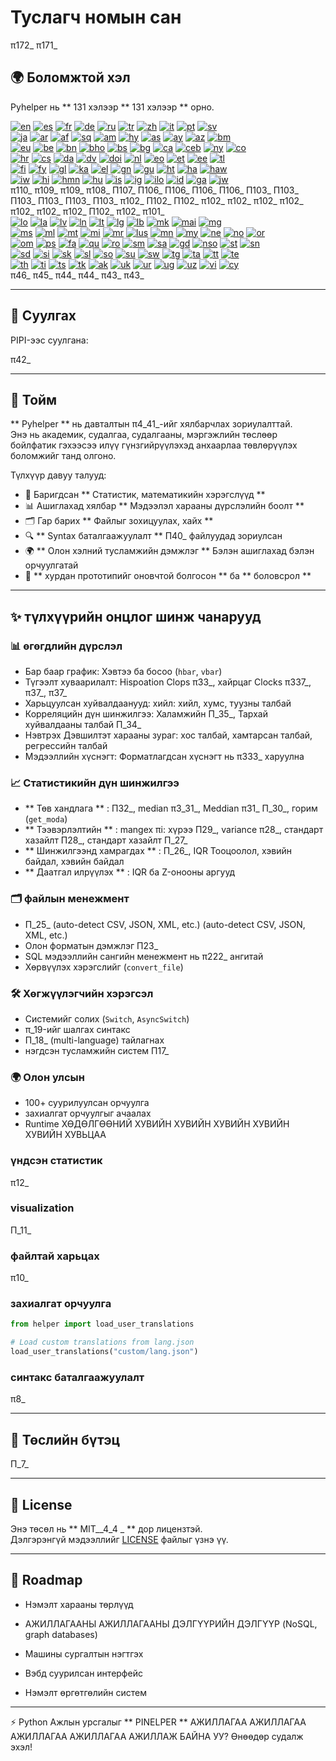 # Туслагч номын сан

π172_ π171_

## 🌍 Боломжтой хэл

Pyhelper нь ** 131 хэлээр ** 131 хэлээр ** орно.

[![en](https://img.shields.io/badge/lang-en-red.svg)](readme/README.md)  [![es](https://img.shields.io/badge/lang-es-yellow.svg)](readme/README.es.md)  [![fr](https://img.shields.io/badge/lang-fr-blue.svg)](readme/README.fr.md)  [![de](https://img.shields.io/badge/lang-de-green.svg)](readme/README.de.md)  [![ru](https://img.shields.io/badge/lang-ru-purple.svg)](readme/README.ru.md)  [![tr](https://img.shields.io/badge/lang-tr-orange.svg)](readme/README.tr.md)  [![zh](https://img.shields.io/badge/lang-zh-black.svg)](readme/README.zh.md)  [![it](https://img.shields.io/badge/lang-it-lightgrey.svg)](readme/README.it.md)  [![pt](https://img.shields.io/badge/lang-pt-brightgreen.svg)](readme/README.pt.md)  [![sv](https://img.shields.io/badge/lang-sv-blue.svg)](readme/README.sv.md)  
[![ja](https://img.shields.io/badge/lang-ja-red.svg)](readme/README.ja.md)  [![ar](https://img.shields.io/badge/lang-ar-brown.svg)](readme/README.ar.md)  [![af](https://img.shields.io/badge/lang-af-orange.svg)](readme/README.af.md)  [![sq](https://img.shields.io/badge/lang-sq-blue.svg)](readme/README.sq.md)  [![am](https://img.shields.io/badge/lang-am-green.svg)](readme/README.am.md)  [![hy](https://img.shields.io/badge/lang-hy-red.svg)](readme/README.hy.md)  [![as](https://img.shields.io/badge/lang-as-purple.svg)](readme/README.as.md)  [![ay](https://img.shields.io/badge/lang-ay-brown.svg)](readme/README.ay.md)  [![az](https://img.shields.io/badge/lang-az-lightblue.svg)](readme/README.az.md)  [![bm](https://img.shields.io/badge/lang-bm-darkgreen.svg)](readme/README.bm.md)  
[![eu](https://img.shields.io/badge/lang-eu-pink.svg)](readme/README.eu.md)  [![be](https://img.shields.io/badge/lang-be-darkblue.svg)](readme/README.be.md)  [![bn](https://img.shields.io/badge/lang-bn-teal.svg)](readme/README.bn.md)  [![bho](https://img.shields.io/badge/lang-bho-orange.svg)](readme/README.bho.md)  [![bs](https://img.shields.io/badge/lang-bs-purple.svg)](readme/README.bm.md)  [![bg](https://img.shields.io/badge/lang-bg-green.svg)](readme/README.bg.md)  [![ca](https://img.shields.io/badge/lang-ca-yellow.svg)](readme/README.ca.md)  [![ceb](https://img.shields.io/badge/lang-ceb-blue.svg)](readme/README.ceb.md)  [![ny](https://img.shields.io/badge/lang-ny-red.svg)](readme/README.ny.md)  [![co](https://img.shields.io/badge/lang-co-green.svg)](readme/README.co.md)  
[![hr](https://img.shields.io/badge/lang-hr-blue.svg)](readme/README.hr.md)  [![cs](https://img.shields.io/badge/lang-cs-red.svg)](readme/README.cs.md)  [![da](https://img.shields.io/badge/lang-da-purple.svg)](readme/README.da.md)  [![dv](https://img.shields.io/badge/lang-dv-orange.svg)](readme/README.dv.md)  [![doi](https://img.shields.io/badge/lang-doi-brown.svg)](readme/README.doi.md)  [![nl](https://img.shields.io/badge/lang-nl-orange.svg)](readme/README.nl.md)  [![eo](https://img.shields.io/badge/lang-eo-green.svg)](readme/README.eo.md)  [![et](https://img.shields.io/badge/lang-et-blue.svg)](readme/README.et.md)  [![ee](https://img.shields.io/badge/lang-ee-red.svg)](readme/README.ee.md)  [![tl](https://img.shields.io/badge/lang-tl-purple.svg)](readme/README.tl.md)  
[![fi](https://img.shields.io/badge/lang-fi-blue.svg)](readme/README.fi.md)  [![fy](https://img.shields.io/badge/lang-fy-orange.svg)](readme/README.fy.md)  [![gl](https://img.shields.io/badge/lang-gl-green.svg)](readme/README.gl.md)  [![ka](https://img.shields.io/badge/lang-ka-red.svg)](readme/README.ka.md)  [![el](https://img.shields.io/badge/lang-el-blue.svg)](readme/README.el.md)  [![gn](https://img.shields.io/badge/lang-gn-purple.svg)](readme/README.gn.md)  [![gu](https://img.shields.io/badge/lang-gu-orange.svg)](readme/README.gu.md)  [![ht](https://img.shields.io/badge/lang-ht-green.svg)](readme/README.ht.md)  [![ha](https://img.shields.io/badge/lang-ha-blue.svg)](readme/README.ha.md)  [![haw](https://img.shields.io/badge/lang-haw-red.svg)](readme/README.haw.md)  
[![iw](https://img.shields.io/badge/lang-iw-purple.svg)](readme/README.iw.md)  [![hi](https://img.shields.io/badge/lang-hi-orange.svg)](readme/README.hi.md)  [![hmn](https://img.shields.io/badge/lang-hmn-green.svg)](readme/README.hmn.md)  [![hu](https://img.shields.io/badge/lang-hu-blue.svg)](readme/README.hu.md)  [![is](https://img.shields.io/badge/lang-is-red.svg)](readme/README.is.md)  [![ig](https://img.shields.io/badge/lang-ig-purple.svg)](readme/README.ig.md)  [![ilo](https://img.shields.io/badge/lang-ilo-orange.svg)](readme/README.ilo.md)  [![id](https://img.shields.io/badge/lang-id-green.svg)](readme/README.id.md)  [![ga](https://img.shields.io/badge/lang-ga-blue.svg)](readme/README.ga.md)  [![jw](https://img.shields.io/badge/lang-jw-red.svg)](readme/README.jw.md)  
π110_ π109_ π109_ π108_ Π107_ Π106_ Π106_ Π106_ Π106_ Π103_ Π103_ Π103_ Π103_ Π103_ Π103_ π102_ Π102_ Π102_ π102_ π102_ π102_ π102_ π102_ π102_ π102_ Π102_ π102_ π101_  
[![lo](https://img.shields.io/badge/lang-lo-purple.svg)](readme/README.lo.md)  [![la](https://img.shields.io/badge/lang-la-orange.svg)](readme/README.la.md)  [![lv](https://img.shields.io/badge/lang-lv-green.svg)](readme/README.lv.md)  [![ln](https://img.shields.io/badge/lang-ln-blue.svg)](readme/README.ln.md)  [![lt](https://img.shields.io/badge/lang-lt-red.svg)](readme/README.lt.md)  [![lg](https://img.shields.io/badge/lang-lg-purple.svg)](readme/README.lg.md)  [![lb](https://img.shields.io/badge/lang-lb-orange.svg)](readme/README.lb.md)  [![mk](https://img.shields.io/badge/lang-mk-green.svg)](readme/README.mk.md)  [![mai](https://img.shields.io/badge/lang-mai-blue.svg)](readme/README.mai.md)  [![mg](https://img.shields.io/badge/lang-mg-red.svg)](readme/README.mg.md)  
[![ms](https://img.shields.io/badge/lang-ms-purple.svg)](readme/README.ms.md)  [![ml](https://img.shields.io/badge/lang-ml-orange.svg)](readme/README.ml.md)  [![mt](https://img.shields.io/badge/lang-mt-green.svg)](readme/README.mt.md)  [![mi](https://img.shields.io/badge/lang-mi-blue.svg)](readme/README.mi.md)  [![mr](https://img.shields.io/badge/lang-mr-red.svg)](readme/README.mr.md)  [![lus](https://img.shields.io/badge/lang-lus-purple.svg)](readme/README.lus.md)  [![mn](https://img.shields.io/badge/lang-mn-orange.svg)](readme/README.mn.md)  [![my](https://img.shields.io/badge/lang-my-green.svg)](readme/README.my.md)  [![ne](https://img.shields.io/badge/lang-ne-blue.svg)](readme/README.ne.md)  [![no](https://img.shields.io/badge/lang-no-red.svg)](readme/README.no.md)  [![or](https://img.shields.io/badge/lang-or-purple.svg)](readme/README.or.md)  
[![om](https://img.shields.io/badge/lang-om-orange.svg)](readme/README.om.md)  [![ps](https://img.shields.io/badge/lang-ps-green.svg)](readme/README.ps.md)  [![fa](https://img.shields.io/badge/lang-fa-blue.svg)](readme/README.fa.md)  [![qu](https://img.shields.io/badge/lang-qu-red.svg)](readme/README.qu.md)  [![ro](https://img.shields.io/badge/lang-ro-purple.svg)](readme/README.ro.md)  [![sm](https://img.shields.io/badge/lang-sm-orange.svg)](readme/README.sm.md)  [![sa](https://img.shields.io/badge/lang-sa-green.svg)](readme/README.sa.md)  [![gd](https://img.shields.io/badge/lang-gd-blue.svg)](readme/README.gd.md)  [![nso](https://img.shields.io/badge/lang-nso-red.svg)](readme/README.nso.md)  [![st](https://img.shields.io/badge/lang-st-purple.svg)](readme/README.st.md)  [![sn](https://img.shields.io/badge/lang-sn-orange.svg)](readme/README.sn.md)  
[![sd](https://img.shields.io/badge/lang-sd-green.svg)](readme/README.sd.md)  [![si](https://img.shields.io/badge/lang-si-blue.svg)](readme/README.si.md)  [![sk](https://img.shields.io/badge/lang-sk-red.svg)](readme/README.sk.md)  [![sl](https://img.shields.io/badge/lang-sl-purple.svg)](readme/README.sl.md)  [![so](https://img.shields.io/badge/lang-so-orange.svg)](readme/README.so.md)  [![su](https://img.shields.io/badge/lang-su-green.svg)](readme/README.su.md)  [![sw](https://img.shields.io/badge/lang-sw-blue.svg)](readme/README.sw.md)  [![tg](https://img.shields.io/badge/lang-tg-red.svg)](readme/README.tg.md)  [![ta](https://img.shields.io/badge/lang-ta-purple.svg)](readme/README.ta.md)  [![tt](https://img.shields.io/badge/lang-tt-orange.svg)](readme/README.tt.md)  [![te](https://img.shields.io/badge/lang-te-green.svg)](readme/README.te.md)  
[![th](https://img.shields.io/badge/lang-th-blue.svg)](readme/README.th.md)  [![ti](https://img.shields.io/badge/lang-ti-red.svg)](readme/README.ti.md)  [![ts](https://img.shields.io/badge/lang-ts-purple.svg)](readme/README.ts.md)  [![tk](https://img.shields.io/badge/lang-tk-orange.svg)](readme/README.tk.md)  [![ak](https://img.shields.io/badge/lang-ak-green.svg)](readme/README.ak.md)  [![uk](https://img.shields.io/badge/lang-uk-blue.svg)](readme/README.uk.md)  [![ur](https://img.shields.io/badge/lang-ur-red.svg)](readme/README.ur.md)  [![ug](https://img.shields.io/badge/lang-ug-purple.svg)](readme/README.ug.md)  [![uz](https://img.shields.io/badge/lang-uz-orange.svg)](readme/README.uz.md)  [![vi](https://img.shields.io/badge/lang-vi-green.svg)](readme/README.vi.md)  [![cy](https://img.shields.io/badge/lang-cy-blue.svg)](readme/README.cy.md)  
π46_ π45_ π44_ π44_ π43_ π43_

---


## 🚀 Суулгах

PIPI-ээс суулгана:

π42_

---

## 📖 Тойм

** Pyhelper ** нь давталтын π4_41_-ийг хялбарчлах зориулалттай.  
Энэ нь академик, судалгаа, судалгааны, мэргэжлийн төслөөр бойлфатик гэхээсээ илүү гүнзгийрүүлэхэд анхаарлаа төвлөрүүлэх боломжийг танд олгоно.

Түлхүүр давуу талууд:
- 🧮 Баригдсан ** Статистик, математикийн хэрэгслүүд ** 
- 📊 Ашиглахад хялбар ** Мэдээлэл харааны дүрслэлийн боолт ** 
- 🗂 Гар барих ** Файлыг зохицуулах, хайх ** 
- 🔍 ** Syntax баталгаажуулалт ** Π40_ файлуудад зориулсан
- 🌍 ** Олон хэлний тусламжийн дэмжлэг ** Бэлэн ашиглахад бэлэн орчуулгатай
- 🚀 ** хурдан прототипийг оновчтой болгосон ** ба ** боловсрол ** 

---

## ✨ түлхүүрийн онцлог шинж чанарууд

### 📊 өгөгдлийн дүрслэл
- Бар баар график: Хэвтээ ба босоо (`hbar`, `vbar`)  
- Түгээлт хуваарилалт: Hispoation Clops π33_, хайрцаг Clocks π337_, π37_, π37_  
- Харьцуулсан хуйвалдаанууд: хийл: хийл, хумс, туузны талбай  
- Корреляцийн дүн шинжилгээ: Халамжийн Π_35_, Тархай хуйвалдааны талбай Π_34_  
- Нэвтрэх Дэвшилтэт харааны зураг: хос талбай, хамтарсан талбай, регрессийн талбай  
- Мэдээллийн хүснэгт: Форматлагдсан хүснэгт нь π333_ харуулна  

### 📈 Статистикийн дүн шинжилгээ
- ** Төв хандлага ** : Π32_, median π3_31_, Meddian π31_ Π_30_, горим (`get_moda`)  
- ** Тээвэрлэлтийн ** : mangex πi: хүрээ Π29_, variance π28_, стандарт хазайлт Π28_, стандарт хазайлт Π_27_  
- ** Шинжилгээнд хамрагдах ** : Π_26_, IQR Тооцоолол, хэвийн байдал, хэвийн байдал  
- ** Даатгал илрүүлэх ** : IQR ба Z-онооны аргууд  

### 🗂️ файлын менежмент
- Π_25_ (auto-detect CSV, JSON, XML, etc.) (auto-detect CSV, JSON, XML, etc.)  
- Олон форматын дэмжлэг Π23_  
- SQL мэдээллийн сангийн менежмент нь π222_ ангитай  
- Хөрвүүлэх хэрэгслийг (`convert_file`)  

### 🛠️ Хөгжүүлэгчийн хэрэгсэл
- Системийг солих (`Switch`, `AsyncSwitch`)  
- π_19-ийг шалгах синтакс  
- Π_18_ (multi-language) тайлагнах  
- нэгдсэн тусламжийн систем Π17_  

### 🌍 Олон улсын
- 100+ суурилуулсан орчуулга  
- захиалгат орчуулгыг ачаалах  
- Runtime ХӨДӨЛГӨӨНИЙ ХУВИЙН ХУВИЙН ХУВИЙН ХУВИЙН ХУВИЙН ХУВЬЦАА


### үндсэн статистик
π12_

### visualization
Π_11_

### файлтай харьцах
π10_

### захиалгат орчуулга
```python
from helper import load_user_translations

# Load custom translations from lang.json
load_user_translations("custom/lang.json")
```

### синтакс баталгаажуулалт
π8_

---

## 📂 Төслийн бүтэц

Π_7_

---

## 📜 License

Энэ төсөл нь ** MIT__4_4 _ ** дор лицензтэй.  
Дэлгэрэнгүй мэдээллийг [LICENSE](LICENSE) файлыг үзнэ үү.

---

## 🔮 Roadmap

- Нэмэлт харааны төрлүүд

- АЖИЛЛАГААНЫ АЖИЛЛАГААНЫ ДЭЛГҮҮРИЙН ДЭЛГҮҮР (NoSQL, graph databases)

- Машины сургалтын нэгтгэх

- Вэбд суурилсан интерфейс

- Нэмэлт өргөтгөлийн систем

---

⚡ Python Ажлын урсгалыг ** PINELPER ** АЖИЛЛАГАА АЖИЛЛАГАА АЖИЛЛАГАА АЖИЛЛАГАА АЖИЛЛАЖ БАЙНА УУ? Өнөөдөр судалж эхэл!